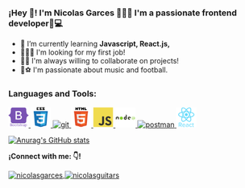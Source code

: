 
<p  width="300">
   <h3 >¡Hey 👋! I'm Nicolas Garces 🤙🏼👨 I'm a passionate frontend developer🏻‍💻</h3>
</p>

- 🌱 I’m currently learning **Javascript, React.js,**
- 👨🏼‍💻 I'm looking for my first job!
- 🙌🏼 I'm always willing to collaborate on projects!
- 🎸⚽ I'm passionate about music and football.

<h3 align="left">Languages and Tools:</h3>
<p align="left"> <a href="https://getbootstrap.com" target="_blank" rel="noreferrer"> <img src="https://raw.githubusercontent.com/devicons/devicon/master/icons/bootstrap/bootstrap-plain-wordmark.svg" alt="bootstrap" width="40" height="40"/> </a> <a href="https://www.w3schools.com/css/" target="_blank" rel="noreferrer"> <img src="https://raw.githubusercontent.com/devicons/devicon/master/icons/css3/css3-original-wordmark.svg" alt="css3" width="40" height="40"/> </a> <a href="https://git-scm.com/" target="_blank" rel="noreferrer"> <img src="https://www.vectorlogo.zone/logos/git-scm/git-scm-icon.svg" alt="git" width="40" height="40"/> </a> <a href="https://www.w3.org/html/" target="_blank" rel="noreferrer"> <img src="https://raw.githubusercontent.com/devicons/devicon/master/icons/html5/html5-original-wordmark.svg" alt="html5" width="40" height="40"/> </a> <a href="https://developer.mozilla.org/en-US/docs/Web/JavaScript" target="_blank" rel="noreferrer"> <img src="https://raw.githubusercontent.com/devicons/devicon/master/icons/javascript/javascript-original.svg" alt="javascript" width="40" height="40"/> </a> <a href="https://nodejs.org" target="_blank" rel="noreferrer"> <img src="https://raw.githubusercontent.com/devicons/devicon/master/icons/nodejs/nodejs-original-wordmark.svg" alt="nodejs" width="40" height="40"/> </a> <a href="https://postman.com" target="_blank" rel="noreferrer"> <img src="https://www.vectorlogo.zone/logos/getpostman/getpostman-icon.svg" alt="postman" width="40" height="40"/> </a> <a href="https://reactjs.org/" target="_blank" rel="noreferrer"> <img src="https://raw.githubusercontent.com/devicons/devicon/master/icons/react/react-original-wordmark.svg" alt="react" width="40" height="40"/> </a> </p>

  [![Anurag's GitHub stats](https://github-readme-stats.vercel.app/api?username=nicolasgarces)](https://github.com/anuraghazra/github-readme-stats)

<p ><strong>¡Connect with me: 👇!</strong></p>
<p>
  <a href="https://instagram.com/midu.dev" target="blank">
    <img align="center" src="https://cdn.jsdelivr.net/npm/simple-icons@3.0.1/icons/linkedin.svg" alt="nicolasgarces" height="28px" width="28px" />
  </a>
  <a href="https://twitter.com/nicolasguitars" target="blank">
    <img align="center" src="https://cdn.jsdelivr.net/npm/simple-icons@3.0.1/icons/twitter.svg" alt="nicolasguitars" height="28px" width="28px" />
  </a>
</p>
